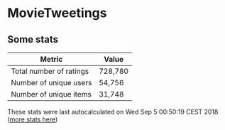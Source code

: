 # MovieTweetings
## Some stats

Metric | Value
--- | ---
Total number of ratings                 | 728,780
Number of unique users                  | 54,756
Number of unique items                  | 31,748
These stats were last autocalculated on Wed Sep 5 00:50:19 CEST 2018  ([more stats here](./stats.md))

